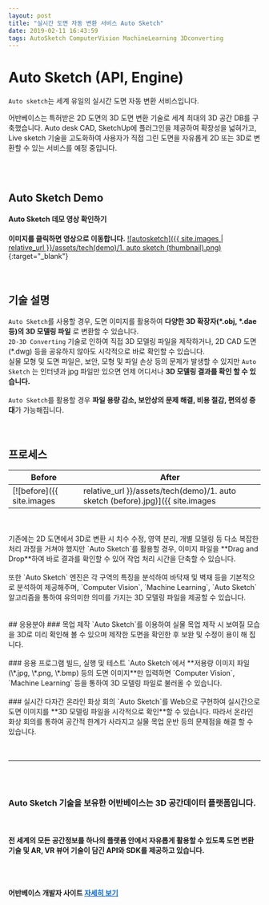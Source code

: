 ```yaml
---
layout: post
title: "실시간 도면 자동 변환 서비스 Auto Sketch"
date: 2019-02-11 16:43:59
tags: AutoSketch ComputerVision MachineLearning 3Dconverting
---
```


# Auto Sketch (API, Engine)
`Auto sketch`는 세계 유일의 실시간 도면 자동 변환 서비스입니다.

어반베이스는 특허받은 2D 도면의 3D 도면 변환 기술로 세계 최대의 3D 공간 DB를 구축했습니다. Auto desk CAD, SketchUp에 플러그인을 제공하여 확장성을 넓혀가고, Live sketch 기술을 고도화하여 사용자가 직접 그린 도면을 자유롭게 2D 또는 3D로 변환할 수 있는 서비스를 예정 중입니다.

<br>
<br>

## Auto Sketch Demo <br>
<h4>Auto Sketch 데모 영상 확인하기</h4>

**이미지를 클릭하면 영상으로 이동합니다.**
[![autosketch]({{ site.images | relative_url }}/assets/tech(demo)/1. auto sketch (thumbnail).png)](https://youtu.be/sHmokPYTp2Q){:target="_blank"}
<br>
<br>
<br>
## 기술 설명

`Auto Sketch`를 사용할 경우, 도면 이미지를 활용하여 **다양한 3D 확장자(\*.obj, \*.dae 등)의 3D 모델링 파일** 로 변환할 수 있습니다. <br>
`2D-3D Converting` 기술로 인하여 직접 3D 모델링 파일을 제작하거나, 2D CAD 도면 (*.dwg) 등을 공유하지 않아도 시각적으로 바로 확인할 수 있습니다. <br>
실물 모형 및 도면 파일은, 보안, 모형 및 파일 손상 등의 문제가 발생할 수 있지만 `Auto Sketch` 는 인터넷과 jpg 파일만 있으면 언제 어디서나 **3D 모델링 결과를 확인 할 수 있습니다.** <br>
<br>
`Auto Sketch`를 활용할 경우 **파일 용량 감소, 보안상의 문제 해결, 비용 절감, 편의성 증대**가 가능해집니다.
<br>
<Br>
<Br>
## 프로세스

| <center>Before  | <center>After | 
|--------|-------|
| [![before]({{ site.images | relative_url }}/assets/tech(demo)/1. auto sketch (before).jpg)]({{ site.images | relative_url }}/assets/tech(demo)/1.auto sketch (before).jpg)|[![after]({{ site.images | relative_url }}/assets/tech(demo)/1. auto sketch (after).png)]({{ site.images | relative_url }}/assets/tech(demo)/1. auto sketch (after).png)|


<br>
<br>
기존에는 2D 도면에서 3D로 변환 시 치수 수정, 영역 분리, 개별 모델링 등 다소 복잡한 처리 과정을 거쳐야 했지만 `Auto Sketch`를 활용할 경우, 이미지 파일을 **Drag and Drop**하여 바로 결과를 확인할 수 있어 작업 처리 시간을 단축할 수 있습니다. <br />
<br>
또한 `Auto Sketch` 엔진은 각 구역의 특징을 분석하여 바닥재 및 벽재 등을 기본적으로 분석하여 제공해주며, `Computer Vision`, `Machine Learning`, `Auto Sketch` 알고리즘을 통하여 유의미한 의미를 가지는 3D 모델링 파일을 제공할 수 있습니다. 
<br>
<br>
<br>
## 응용분야
### 목업 제작
`Auto Sketch`를 이용하여 실물 목업 제작 시 보여질 모습을 3D로 미리 확인해 볼 수 있으며 제작한 도면을 확인한 후 보완 및 수정이 용이 해 집니다.
<br>
<br>
### 응용 프로그램 빌드, 실행 및 테스트
`Auto Sketch`에서 **저용량 이미지 파일 (\*.jpg, \*.png, \*.bmp) 등의 도면 이미지**만 입력하면 `Computer Vision`, `Machine Learning` 등을 통하여 3D 모델링 파일로 불러올 수 있습니다.
<br>
<br>
### 실시간 다자간 온라인 화상 회의
`Auto Sketch`를  Web으로 구현하여 실시간으로 도면 이미지를 **3D 모델링 파일을 시각적으로 확인**할 수 있습니다. 따라서 온라인 화상 회의를 통하여 공간적 한계가 사라지고 실물 목업 운반 등의 문제점을 해결 할 수 있습니다.
<br>
<br>
<br>


--------
<br>
<br>
<h3>
Auto Sketch 기술을 보유한 어반베이스는 3D 공간데이터 플랫폼입니다.
</h3>
<br>
<h4>
전 세계의 모든 공간정보를 하나의 플랫폼 안에서 자유롭게 활용할 수 있도록 도면 변환 기술 및 AR, VR 뷰어 기술이 담긴 API와 SDK를 제공하고 있습니다.<br>
<br>
<br>

<Br>


어반베이스 개발자 사이트 <a href="https://developer.urbanbase.com" target="_blank" style="color: #0366d6;"> 자세히 보기</a>
</h4>
<br><br><br>